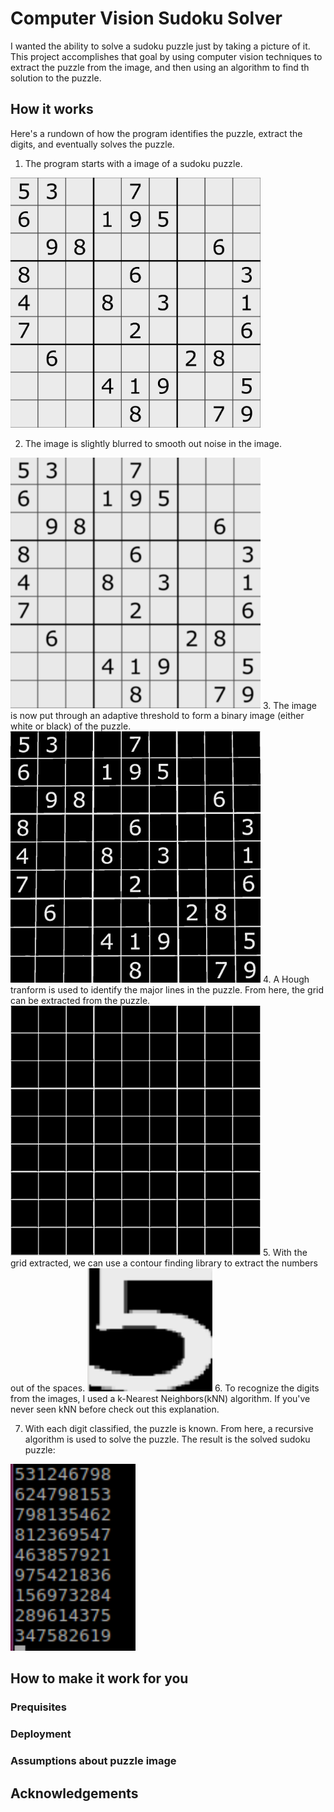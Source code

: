 # Computer Vision Sudoku Solver
I wanted the ability to solve a sudoku puzzle just by taking a picture of it.  This project accomplishes that goal by using computer vision techniques to extract the puzzle from the image, and then using an algorithm to find th solution to the puzzle.

## How it works
Here's a rundown of how the program identifies the puzzle, extract the digits, and eventually solves the puzzle.
1. The program starts with a image of a sudoku puzzle.

<img src="https://github.com/davidjevans/sudoku_solver/blob/master/explanation_images/original.png" width="400">

2. The image is slightly blurred to smooth out noise in the image.
<img src="https://github.com/davidjevans/sudoku_solver/blob/master/explanation_images/blurred.png" width="400">
3. The image is now put through an adaptive threshold to form a binary image (either white or black) of the puzzle.
<img src="https://github.com/davidjevans/sudoku_solver/blob/master/explanation_images/threshed.png" width="400">
4. A Hough tranform is used to identify the major lines in the puzzle.  From here, the grid can be extracted from the puzzle.
<img src="https://github.com/davidjevans/sudoku_solver/blob/master/explanation_images/grid.png" width="400">
5. With the grid extracted, we can use a contour finding library to extract the numbers out of the spaces.
<img src="https://github.com/davidjevans/sudoku_solver/blob/master/explanation_images/number.png" width="200">
6. To recognize the digits from the images, I used a k-Nearest Neighbors(kNN) algorithm.  If you've never seen kNN before check out this explanation.

7. With each digit classified, the puzzle is known.  From here, a recursive algorithm is used to solve the puzzle.  The result is the solved sudoku puzzle:
<img src="https://github.com/davidjevans/sudoku_solver/blob/master/explanation_images/solution.png" width="200">

## How to make it work for you
### Prequisites
### Deployment
### Assumptions about puzzle image

## Acknowledgements

